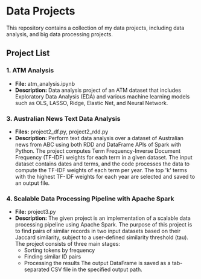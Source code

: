 # Data Projects

This repository contains a collection of my data projects, including data analysis, and big data processing projects.

## Project List

### 1. ATM Analysis
- **File:** atm_analysis.ipynb
- **Description:** Data analysis project of an ATM dataset that includes Exploratory Data Analysis (EDA) and various machine learning models such as OLS, LASSO, Ridge, Elastic Net, and Neural Network.

### 3. Australian News Text Data Analysis
- **Files:** project2_df.py, project2_rdd.py
- **Description:** Perform text data analysis over a dataset of Australian news from ABC using both RDD and DataFrame APIs of Spark with Python. The project computes Term Frequency-Inverse Document Frequency (TF-IDF) weights for each term in a given dataset. The input dataset contains dates and terms, and the code processes the data to compute the TF-IDF weights of each term per year. The top 'k' terms with the highest TF-IDF weights for each year are selected and saved to an output file.

### 4. Scalable Data Processing Pipeline with Apache Spark
- **File:** project3.py
- **Description:** The given project is an implementation of a scalable data processing pipeline using Apache Spark. The purpose of this project is to find pairs of similar records in two input datasets based on their Jaccard similarity, subject to a user-defined similarity threshold (tau). The project consists of three main stages:
  - Sorting tokens by frequency
  - Finding similar ID pairs
  - Processing the results
  The output DataFrame is saved as a tab-separated CSV file in the specified output path.

